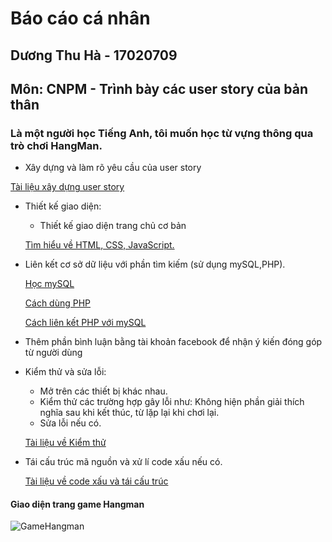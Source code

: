 # Báo cáo cá nhân
## Dương Thu Hà - 17020709
## Môn: CNPM - Trình bày các user story của bản thân
### Là một người học Tiếng Anh, tôi muốn học từ vựng thông qua trò chơi HangMan.
- Xây dựng và làm rõ yêu cầu của user story

 [Tài liệu xây dựng user story](https://docs.google.com/document/d/1a4i_31R8WBUAnF91syr1FwBpKoAiTY6rEJt1xWjb74M/edit#heading=h.22k63k6hf7hl)
- Thiết kế giao diện:
	- Thiết kế giao diện trang chủ cơ bản
	
	[Tìm hiểu về HTML, CSS, JavaScript.](http://www.w3schools.com)
- Liên kết cơ sở dữ liệu với phần tìm kiếm (sử dụng mySQL,PHP).

	[Học mySQL](https://freetuts.net/hoc-mysql)
	
	[Cách dùng PHP](https://www.w3schools.com/php/default.asp)
	
	[Cách liên kết PHP với mySQL](https://freetuts.net/ket-noi-co-so-du-lieu-mysql-su-dung-mysqli-trong-php-191.html)
	
- Thêm phần bình luận bằng tài khoản facebook để nhận ý kiến đóng góp từ người dùng

- Kiểm thử và sửa lỗi:
	- Mở trên các thiết bị khác nhau.
	- Kiểm thử các trường hợp gây lỗi như: Không hiện phần giải thích nghĩa sau khi kết thúc, từ lặp lại khi chơi lại.
	- Sửa lỗi nếu có.

	[Tài liệu về Kiểm thử](https://docs.google.com/document/d/1a4i_31R8WBUAnF91syr1FwBpKoAiTY6rEJt1xWjb74M/edit#heading=h.rxddpdxv9qym)
- Tái cấu trúc mã nguồn và xử lí code xấu nếu có.	

	[Tài liệu về code xấu và tái cấu trúc](https://docs.google.com/document/d/1a4i_31R8WBUAnF91syr1FwBpKoAiTY6rEJt1xWjb74M/edit#heading=h.ws3padpks5uo)

#### Giao diện trang game Hangman
![GameHangman](https://github.com/dominan/INT2208-7-2019/blob/master/nh%C3%B3m-10/DuongThuHa/Hangman.png)
